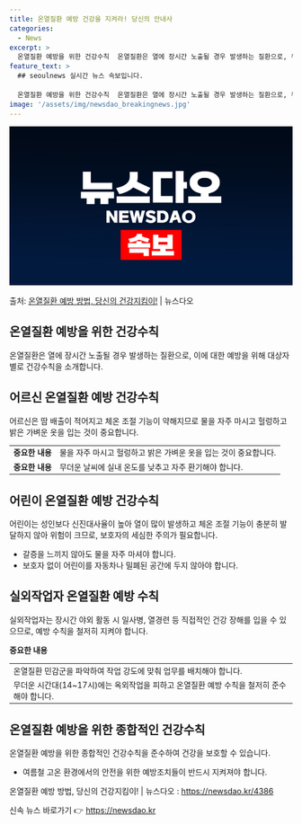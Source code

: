 ```yaml
---
title: 온열질환 예방 건강을 지켜라! 당신의 안내사
categories:
  - News
excerpt: >
  온열질환 예방을 위한 건강수칙  온열질환은 열에 장시간 노출될 경우 발생하는 질환으로, 두통, 어지럼, 근육…
feature_text: >
  ## seoulnews 실시간 뉴스 속보입니다.

  온열질환 예방을 위한 건강수칙  온열질환은 열에 장시간 노출될 경우 발생하는 질환으로, 두통, 어지럼, 근육…
image: '/assets/img/newsdao_breakingnews.jpg'
---
```


![뉴스다오 속보](/assets/img/newsdao_breakingnews.jpg)

<p>출처: <a href="https://newsdao.kr/4386" rel="dofollow">온열질환 예방 방법, 당신의 건강지킴이!</a> | 뉴스다오</p>

<h2 data-ke-size="size26">온열질환 예방을 위한 건강수칙</h2>
<p data-ke-size="size16">온열질환은 열에 장시간 노출될 경우 발생하는 질환으로, 이에 대한 예방을 위해 대상자별로 건강수칙을 소개합니다.</p>

<h2>어르신 온열질환 예방 건강수칙</h2>
<p data-ke-size="size16">어르신은 땀 배출이 적어지고 체온 조절 기능이 약해지므로 물을 자주 마시고 헐렁하고 밝은 가벼운 옷을 입는 것이 중요합니다.</p>

<table>
  <tr>
    <td style="text-align: center; height: 17px;"><b>중요한 내용</b></td>
    <td>물을 자주 마시고 헐렁하고 밝은 가벼운 옷을 입는 것이 중요합니다.</td>
  </tr>
  <tr>
    <td style="text-align: center; height: 17px;"><b>중요한 내용</b></td>
    <td>무더운 날씨에 실내 온도를 낮추고 자주 환기해야 합니다.</td>
  </tr>
</table>

<h2>어린이 온열질환 예방 건강수칙</h2>
<p data-ke-size="size16">어린이는 성인보다 신진대사율이 높아 열이 많이 발생하고 체온 조절 기능이 충분히 발달하지 않아 위험이 크므로, 보호자의 세심한 주의가 필요합니다.</p>

<ul>
  <li>갈증을 느끼지 않아도 물을 자주 마셔야 합니다.</li>
  <li>보호자 없이 어린이를 자동차나 밀폐된 공간에 두지 않아야 합니다.</li>
</ul>

<h2>실외작업자 온열질환 예방 수칙</h2>
<p data-ke-size="size16">실외작업자는 장시간 야외 활동 시 일사병, 열경련 등 직접적인 건강 장해를 입을 수 있으므로, 예방 수칙을 철저히 지켜야 합니다.</p>

<td style="text-align: center; height: 17px;"><b>중요한 내용</b></td>
<table>
  <tr>
    <td>온열질환 민감군을 파악하여 작업 강도에 맞춰 업무를 배치해야 합니다.</td>
  </tr>
  <tr>
    <td>무더운 시간대(14~17시)에는 옥외작업을 피하고 온열질환 예방 수칙을 철저히 준수해야 합니다.</td>
  </tr>
</table>

<h2>온열질환 예방을 위한 종합적인 건강수칙</h2>
<p data-ke-size="size16">온열질환 예방을 위한 종합적인 건강수칙을 준수하여 건강을 보호할 수 있습니다.</p>

<ul>
  <li>여름철 고온 환경에서의 안전을 위한 예방조치들이 반드시 지켜져야 합니다.</li>
</ul>

<p data-ke-size="size16">온열질환 예방 방법, 당신의 건강지킴이! | 뉴스다오 : <a href="https://newsdao.kr/4386">https://newsdao.kr/4386</a></p> 

신속 뉴스 바로가기 👉 <a href="https://newsdao.kr" rel="dofollow">https://newsdao.kr</a>


